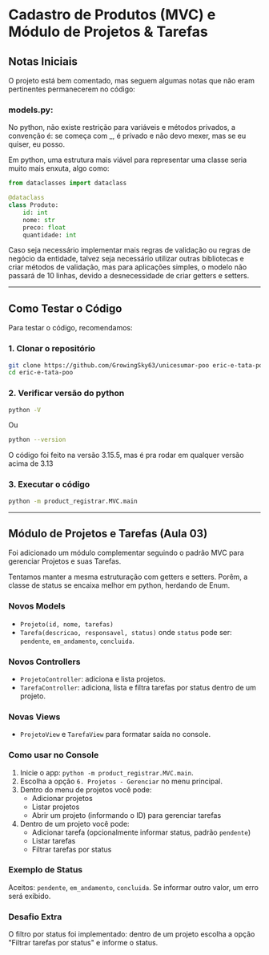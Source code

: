 <!-- ================================================================== -->
# Cadastro de Produtos (MVC) e Módulo de Projetos & Tarefas
<!-- ================================================================== -->

## Notas Iniciais
O projeto está bem comentado, mas seguem algumas notas que não eram pertinentes permanecerem no código:

### models.py:
No python, não existe restrição para variáveis e métodos privados, a convenção é: se começa com _, é privado e não devo mexer, mas se eu quiser, eu posso.

Em python, uma estrutura mais viável para representar uma classe seria muito mais enxuta, algo como:

```python
from dataclasses import dataclass

@dataclass
class Produto:
    id: int
    nome: str
    preco: float
    quantidade: int
```

Caso seja necessário implementar mais regras de validação ou regras de negócio da entidade, talvez seja necessário utilizar outras bibliotecas e criar métodos de validação, mas para aplicações simples, o modelo não passará de 10 linhas, devido a desnecessidade de criar getters e setters.

---

## Como Testar o Código
Para testar o código, recomendamos:

### 1. Clonar o repositório
```bash
git clone https://github.com/GrowingSky63/unicesumar-poo eric-e-tata-poo
cd eric-e-tata-poo
```

### 2. Verificar versão do python
```bash
python -V
```
Ou
```bash
python --version
```
O código foi feito na versão 3.15.5, mas é pra rodar em qualquer versão acima de 3.13

### 3. Executar o código
```bash
python -m product_registrar.MVC.main
```

---

## Módulo de Projetos e Tarefas (Aula 03)

Foi adicionado um módulo complementar seguindo o padrão MVC para gerenciar Projetos e suas Tarefas.

Tentamos manter a mesma estruturação com getters e setters. Porêm, a classe de status se encaixa melhor em python, herdando de Enum.

### Novos Models
- `Projeto(id, nome, tarefas)`
- `Tarefa(descricao, responsavel, status)` onde `status` pode ser: `pendente`, `em_andamento`, `concluida`.

### Novos Controllers
- `ProjetoController`: adiciona e lista projetos.
- `TarefaController`: adiciona, lista e filtra tarefas por status dentro de um projeto.

### Novas Views
- `ProjetoView` e `TarefaView` para formatar saída no console.

### Como usar no Console
1. Inicie o app: `python -m product_registrar.MVC.main`.
2. Escolha a opção `6. Projetos - Gerenciar` no menu principal.
3. Dentro do menu de projetos você pode:
   - Adicionar projetos
   - Listar projetos
   - Abrir um projeto (informando o ID) para gerenciar tarefas
4. Dentro de um projeto você pode:
   - Adicionar tarefa (opcionalmente informar status, padrão `pendente`)
   - Listar tarefas
   - Filtrar tarefas por status

### Exemplo de Status
Aceitos: `pendente`, `em_andamento`, `concluida`.
Se informar outro valor, um erro será exibido.

### Desafio Extra
O filtro por status foi implementado: dentro de um projeto escolha a opção "Filtrar tarefas por status" e informe o status.
